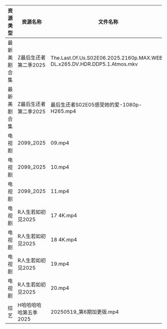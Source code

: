 | 资源类型   | 资源名称          | 文件名称                                                                     | 分享链接                                 | 更新时间                |
| ------ | ------------- | ------------------------------------------------------------------------ | ------------------------------------ | ------------------- |
| 最新美剧合集 | Z最后生还者第二季2025 | The.Last.Of.Us.S02E06.2025.2160p.MAX.WEB-DL.x265.DV.HDR.DDP5.1.Atmos.mkv | https://www.alipan.com/s/D2wQCNCSJQC | 2025-05-19 15:05:45 |
| 最新美剧合集 | Z最后生还者第二季2025 | 最后生还者S02E05感受她的爱-1080p-H265.mp4                                          | https://www.alipan.com/s/D2wQCNCSJQC | 2025-05-19 15:05:44 |
| 电视剧    | 2099_2025     | 09.mp4                                                                   | https://www.alipan.com/s/GXigMRaVR89 | 2025-05-19 15:05:04 |
| 电视剧    | 2099_2025     | 10.mp4                                                                   | https://www.alipan.com/s/GXigMRaVR89 | 2025-05-19 15:05:03 |
| 电视剧    | 2099_2025     | 11.mp4                                                                   | https://www.alipan.com/s/GXigMRaVR89 | 2025-05-19 15:05:03 |
| 电视剧    | R人生若如初见2025   | 17 4K.mp4                                                                | https://www.alipan.com/s/ZQ9cL77ZgpR | 2025-05-19 20:05:33 |
| 电视剧    | R人生若如初见2025   | 18 4K.mp4                                                                | https://www.alipan.com/s/ZQ9cL77ZgpR | 2025-05-19 20:05:32 |
| 电视剧    | R人生若如初见2025   | 19.mp4                                                                   | https://www.alipan.com/s/ZQ9cL77ZgpR | 2025-05-19 20:05:32 |
| 电视剧    | R人生若如初见2025   | 20.mp4                                                                   | https://www.alipan.com/s/ZQ9cL77ZgpR | 2025-05-19 20:05:31 |
| 综艺     | H哈哈哈哈哈第五季2025 | 20250519_第6期加更版.mp4                                                      | https://www.alipan.com/s/xGAPLokKzoj | 2025-05-19 13:05:55 |
